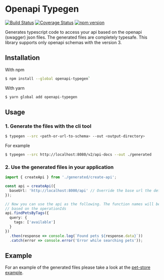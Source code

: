 # Openapi Typegen
[![Build Status](https://travis-ci.org/TobiasWalle/openapi-typegen.svg?branch=master)](https://travis-ci.org/TobiasWalle/openapi-typegen)
[![Coverage Status](https://coveralls.io/repos/github/TobiasWalle/openapi-typegen/badge.svg?branch=master)](https://coveralls.io/github/TobiasWalle/openapi-typegen?branch=master)
[![npm version](https://badge.fury.io/js/openapi-typegen.svg)](https://badge.fury.io/js/openapi-typegen)

Generates typescript code to access your api based on the openapi (swagger) json files.
The generated files are completely typesafe.
This library supports only openapi schemas with the version 3.

## Installation
With npm
```bash
$ npm install --global openapi-typegen`
```
With yarn
```bash
$ yarn global add openapi-typegen
```

## Usage
### 1. Generate the files with the cli tool
```bash
$ typegen --src <path-or-url-to-schema> --out <output-directory>
```
For example
```bash
$ typegen --src http://localhost:8080/v2/api-docs --out ./generated 
```

### 2. Use the generated files in your application
```typescript
import { createApi } from './generated/create-api';

const api = createApi({
  baseUrl: 'http://localhost:8000/api' // Override the base url the default is the url from the first server in the schema
});

// Now you can use the api as the following. The function names will be generated
// based on the operationIds
api.findPetsByTags({
  query: {
    tags: ['available']
  }
})
  .then(response => console.log(`Found pets ${response.data}`))
  .catch(error => console.error('Error while searching pets'));
```

## Example
For an example of the generated files please take a look at the [pet-store example](./examples/pet-store).

